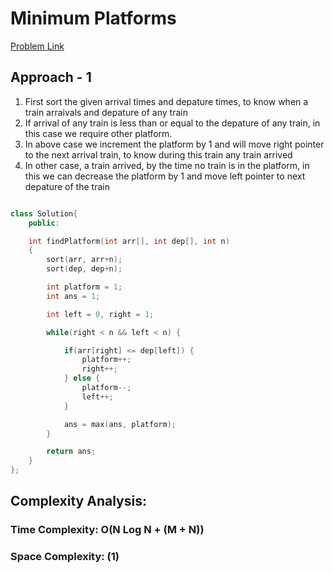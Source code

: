 # Minimum Platforms

[Problem Link](https://www.geeksforgeeks.org/problems/minimum-platforms-1587115620/1)

## Approach - 1

1. First sort the given arrival times and depature times, to know when a train arraivals and depature of any train
2. If arrival of any train is less than or equal to the depature of any train, in this case we require other platform.
3. In above case we increment the platform by 1 and will move right pointer to the next arrival train, to know during this train any train arrived
4. In other case, a train arrived, by the time no train is in the platform, in this we can decrease the platform by 1 and move left pointer to next depature of the train

```c++

class Solution{
    public:

    int findPlatform(int arr[], int dep[], int n)
    {
    	sort(arr, arr+n);
    	sort(dep, dep+n);

    	int platform = 1;
    	int ans = 1;

    	int left = 0, right = 1;

    	while(right < n && left < n) {

    	    if(arr[right] <= dep[left]) {
    	        platform++;
    	        right++;
    	    } else {
    	        platform--;
    	        left++;
    	    }

    	    ans = max(ans, platform);
    	}

    	return ans;
    }
};

```

## Complexity Analysis:

### Time Complexity: O(N Log N + (M + N))

### Space Complexity: (1)
